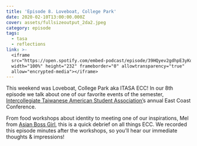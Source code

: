 ```yaml
---
title: 'Episode 8. Loveboat, College Park'
date: 2020-02-10T13:00:00.000Z
cover: assets/fullsizeoutput_2da2.jpeg
category: episode
tags:
  - tasa
  - reflections
link: >-
  <iframe
  src="https://open.spotify.com/embed-podcast/episode/39HQyev2gdhpE3yKqXlVn0"
  width="100%" height="232" frameborder="0" allowtransparency="true"
  allow="encrypted-media"></iframe>
---
```

This weekend was Loveboat, College Park aka ITASA ECC! In our 8th episode we talk about one of our favorite events of the semester, [Intercollegiate Taiwanese American Student Association’](https://itasa.org/)s annual East Coast Conference.

From food workshops about identity to meeting one of our inspirations, Mel from [Asian Boss Girl](https://www.asianbossgirl.com/), this is a quick debrief on all things ECC. We recorded this episode minutes after the workshops, so you’ll hear our immediate thoughts & impressions!